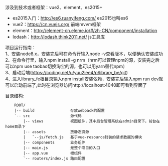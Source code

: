 
涉及到技术或者框架：vue2、element、es2015+  
- es2015入门：http://es6.ruanyifeng.com/ es2015也叫es6
- vue2：https://cn.vuejs.org/ 前端mvvm框架
- element：http://element-cn.eleme.io/#/zh-CN/component/installation
- lodash：http://lodash.think2011.net/  js工具库


项目运行指南：  
1、安装node8.x，安装完后可在命令行输入node -v查看版本，以便确认安装成功  
2、在命令行里，输入npm install -g nrm（nrm可以管理npm的源，安装完之后可以npm use taobao切换淘宝的源，也可以用yarn替代npm）  
3、启动后端(https://coding.net/u/yuu2lee4/p/library_be/git)  
4、进入library_fe根目录输入npm install安装依赖，安装完后输入npm run dev就可以启动前端了,此时在浏览器访问http://localhost:4040即可看到界面了

目录结构:
````
    ROOT/
    |-- build                存放webpack的配置
    `-- src                  源代码
        |-- views            视图组件，其中后台管理系统在admin目录下，前台在home目录下
        |-- assets           放静态资源
        |   `--js/fetch.js   基于vue-resource封装的请求数据的模块
        |-- components       业务组件
        |-- main.js          是整个项目的入口
        |-- app.vue          根组件
        `-- routers/index.js 路由配置
````